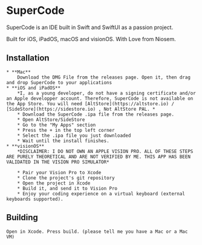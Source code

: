# SuperCode
SuperCode is an IDE built in Swift and SwiftUI as a passion project.

Built for iOS, iPadOS, macOS and visionOS.
With Love from Niosem.

## Installation
    * **Mac**
        Download the DMG File from the releases page. Open it, then drag and drop SuperCode to your applications
    * **iOS and iPadOS** 
        *I, as a young developer, do not have a signing certificate and/or an Apple developper account. Therefore, SuperCode is not available on the App Store. You will need [AltStore](https://altstore.io) / [SideStore](https://sidestore.io) , Not AltStore PAL. *
        * Download the SuperCode .ipa file from the releases page.
        * Open AltStore/SideStore
        * Go to the "My Apps" section
        * Press the + in the top left corner
        * Select the .ipa file you just downloaded
        * Wait until the install finishes. 
    * **visionOS** 
        *DISCLAIMER: I DO NOT OWN AN APPLE VISION PRO. ALL OF THESE STEPS ARE PURELY THEORETICAL AND ARE NOT VERIFIED BY ME. THIS APP HAS BEEN VALIDATED IN THE VISION PRO SIMULATOR*
        
        * Pair your Vision Pro to Xcode
        * Clone the project's git repository
        * Open the project in Xcode 
        * Build it, and send it to Vision Pro
        * Enjoy your coding experience on a virtual keyboard (external keyboards supported).

## Building
    Open in Xcode. Press build. (please tell me you have a Mac or a Mac VM)
